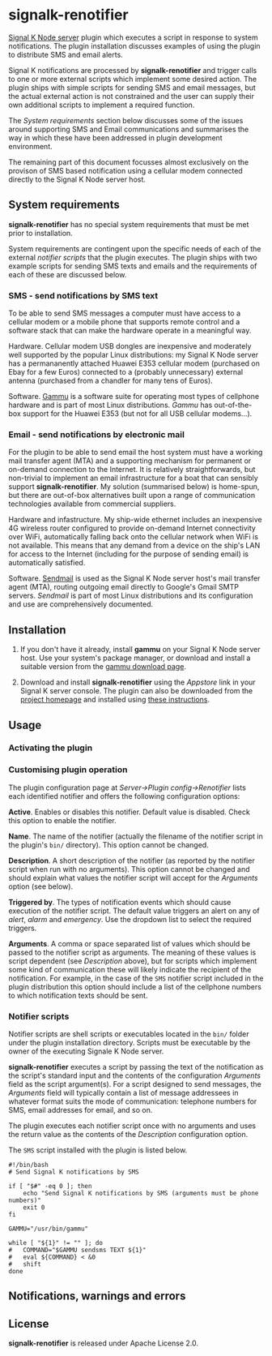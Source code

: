 # signalk-renotifier

[Signal K Node server](https://github.com/SignalK/signalk-server-node)
plugin which executes a script in response to system notifications.
The plugin installation discusses examples of using the plugin to distribute
SMS and email alerts.

Signal K notifications are processed by __signalk-renotifier__ and trigger
calls to one or more external scripts which implement some desired action.
The plugin ships with simple scripts for sending SMS and email messages, but
the actual external action is not constrained and the user can supply their
own additional scripts to implement a required function. 

The _System requirements_ section below discusses some of the issues around
supporting SMS and Email communications and summarises the way in which these
have been addressed in plugin development environment.

The remaining part of this document focusses almost exclusively on the
provison of SMS based notification using a cellular modem connected directly
to the Signal K Node server host.

## System requirements

__signalk-renotifier__ has no special system requirements that must be met
prior to installation.

System requirements are contingent upon the specific needs of each of the
external _notifier scripts_ that the plugin executes.
The plugin ships with two example scripts for sending SMS texts and emails and
the requirements of each of these are discussed below.

### SMS - send notifications by SMS text

To be able to send SMS messages a computer must have access to a cellular
modem or a mobile phone that supports remote control and a software stack that
can make the hardware operate in a meaningful way.

Hardware.
Cellular modem USB dongles are inexpensive and moderately well supported by
the popular Linux distributions: my Signal K Node server has a permananently
attached Huawei E353 cellular modem (purchased on Ebay for a few Euros)
connected to a (probably unnecessary) external antenna (purchased from a
chandler for many tens of Euros).

Software.
[Gammu](https://wammu.eu/gammu/)
is a software suite for operating most types of cellphone hardware and is
part of most Linux distributions.
_Gammu_ has out-of-the-box support for the Huawei E353 (but not for all
USB cellular modems...).

### Email - send notifications by electronic mail

For the plugin to be able to send email the host system must have a working
mail transfer agent (MTA) and a supporting mechanism for permanent or on-demand
connection to the Internet.
It is relatively straightforwards, but non-trivial to implement an email
infrastructure for a boat that can sensibly support __signalk-renotifier__.
My solution (summarised below) is home-spun, but there are out-of-box
alternatives built upon a range of communication technologies available from
commercial suppliers.

Hardware and infastructure.
My ship-wide ethernet includes an inexpensive 4G wireless router configured to
provide on-demand Internet connectivity over WiFi, automatically falling back
onto the cellular network when WiFi is not available.
This means that any demand from a device on the ship's LAN for access to the
Internet (including for the purpose of sending email) is automatically
satisfied.

Software.
[Sendmail](https://en.wikipedia.org/wiki/Sendmail)
is used as the Signal K Node server host's mail transfer agent (MTA), routing
outgoing email directly to Google's Gmail SMTP servers.
_Sendmail_ is part of most Linux distributions and its configuration and use
are comprehensively documented.

## Installation

1. If you don't have it already, install __gammu__ on your Signal K Node
server host.
Use your system's package manager, or download and install a suitable version
from the
[gammu download page](https://wammu.eu/download/gammu/).

2. Download and install __signalk-renotifier__ using the _Appstore_ link
in your Signal K server console.
The plugin can also be downloaded from the 
[project homepage](https://github.com/preeve9534/signalk-renotifier)
and installed using
[these instructions](https://github.com/SignalK/signalk-server-node/blob/master/SERVERPLUGINS.md).

## Usage

### Activating the plugin

### Customising plugin operation

The plugin configuration page at _Server->Plugin config->Renotifier_ lists each
identified notifier and offers the following configuration options:

__Active__.  Enables or disables this notifier.
Default value is disabled.
Check this option to enable the notifier.

__Name__.  The name of the notifier (actually the filename of the notifier
script in the plugin's `bin/` directory).
This option cannot be changed.

__Description__.  A short description of the notifier (as reported by the
notifier script when run with no arguments).
This option cannot be changed and should explain what values the notifier
script will accept for the _Arguments_ option (see below).

__Triggered by__.  The types of notification events which should cause
execution of the notifier script.
The default value triggers an alert on any of _alert_, _alarm_ and _emergency_.
Use the dropdown list to select the required triggers.

__Arguments__.  A comma or space separated list of values which should be
passed to the notifier script as arguments.
The meaning of these values is script dependent (see _Description_ above),
but for scripts which implement some kind of communication these will likely
indicate the recipient of the notification.
For example, in the case of the `SMS` notifier script included in the plugin
distribution this option should include a list of the cellphone numbers
to which notification texts should be sent.

### Notifier scripts

Notifier scripts are shell scripts or executables located in the `bin/`
folder under the plugin installation directory.
Scripts must be executable by the owner of the executing Signale K Node server.

__signalk-renotifier__ executes a script by passing the text of the
notification as the script's standard input and the contents of the
configuration _Arguments_ field as the script argument(s).
For a script designed to send messages, the _Arguments_ field will typically
contain a list of message addressees in whatever format suits the mode
of communication: telephone numbers for SMS, email addresses for email,
and so on.

The plugin executes each notifier script once with no arguments and uses
the return value as the contents of the _Description_ configuration option.

The `SMS` script installed with the plugin is listed below.

```
#!/bin/bash
# Send Signal K notifications by SMS

if [ "$#" -eq 0 ]; then
	echo "Send Signal K notifications by SMS (arguments must be phone numbers)"
	exit 0
fi
 
GAMMU="/usr/bin/gammu"

while [ "${1}" != "" ]; do
#	COMMAND="$GAMMU sendsms TEXT ${1}"
#	eval ${COMMAND} < &0
#	shift
done
```

## Notifications, warnings and errors

## License

__signalk-renotifier__ is released under Apache License 2.0.
